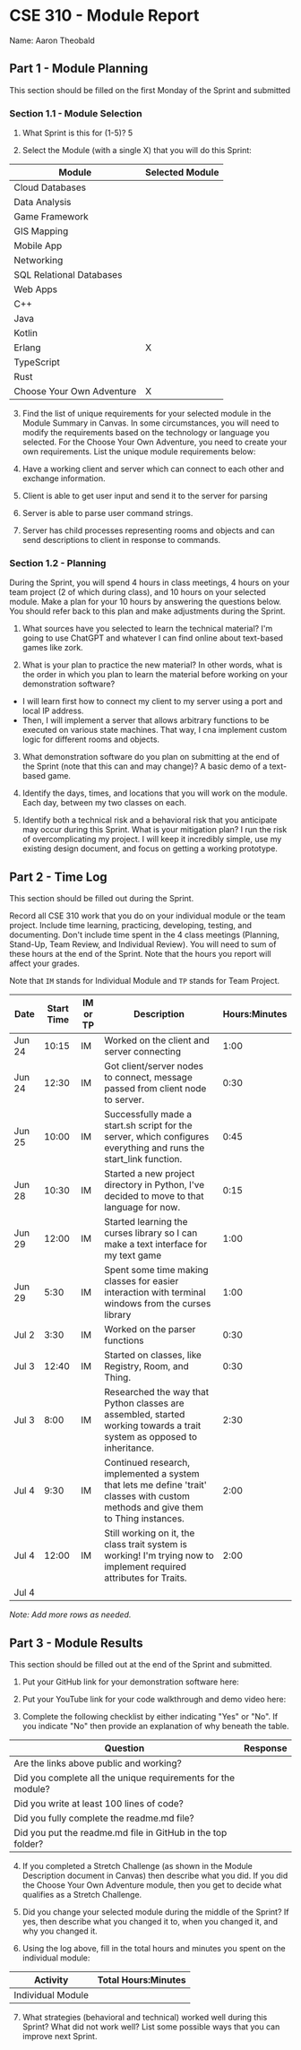 # CSE 310 - Module Report

Name: Aaron Theobald

## Part 1 - Module Planning

This section should be filled on the first Monday of the Sprint and submitted

### Section 1.1 - Module Selection

1. What Sprint is this for (1-5)?
5

2. Select the Module (with a single X) that you will do this Sprint:

| Module                    | Selected Module |
| ------------------------- | --------------- |
| Cloud Databases           |                 |
| Data Analysis             |                 |
| Game Framework            |                 |
| GIS Mapping               |                 |
| Mobile App                |                 |
| Networking                |                 |
| SQL Relational Databases  |                 |
| Web Apps                  |                 |
| C++                       |                 |
| Java                      |                 |
| Kotlin                    |                 |
| Erlang                    | X               |
| TypeScript                |                 |
| Rust                      |                 |
| Choose Your Own Adventure | X               |

3. Find the list of unique requirements for your selected module in the Module Summary in Canvas.  In some circumstances, you will need to modify the requirements based on the technology or language you selected.  For the Choose Your Own Adventure, you need to create your own requirements.  List the unique module requirements below:

1. Have a working client and server which can connect to each other and exchange information.
2. Client is able to get user input and send it to the server for parsing
3. Server is able to parse user command strings.
4. Server has child processes representing rooms and objects and can send descriptions to client in response to commands.

### Section 1.2 - Planning

During the Sprint, you will spend 4 hours in class meetings, 4 hours on your team project (2 of which during class), and 10 hours on your selected module.  Make a plan for your 10 hours by answering the questions below.  You should refer back to this plan and make adjustments during the Sprint.

1. What sources have you selected to learn the technical material?
I'm going to use ChatGPT and whatever I can find online about text-based games like zork.

2. What is your plan to practice the new material?  In other words, what is the order in which you plan to learn the material before working on your demonstration software?
- I will learn first how to connect my client to my server using a port and local IP address.
- Then, I will implement a server that allows arbitrary functions to be executed on various state machines. That way, I cna implement custom logic for different rooms and objects.

3. What demonstration software do you plan on submitting at the end of the Sprint (note that this can and may change)?
A basic demo of a text-based game.

1. Identify the days, times, and locations that you will work on the module.
Each day, between my two classes on each.

1. Identify both a technical risk and a behavioral risk that you anticipate may occur during this Sprint.  What is your mitigation plan?
I run the risk of overcomplicating my project.
I will keep it incredibly simple, use my existing design document, and focus on getting a working prototype.


## Part 2 - Time Log

This section should be filled out during the Sprint. 

Record all CSE 310 work that you do on your individual module or the team project.  Include time learning, practicing, developing, testing, and documenting.  Don't include time spent in the 4 class meetings (Planning, Stand-Up, Team Review, and Individual Review).  You will need to sum of these hours at the end of the Sprint. Note that the hours you report will affect your grades.

Note that `IM` stands for Individual Module and `TP` stands for Team Project.  

| Date   | Start Time | IM or TP | Description                                                                                                                        | Hours:Minutes |
| ------ | ---------- | -------- | ---------------------------------------------------------------------------------------------------------------------------------- | ------------- |
| Jun 24 | 10:15      | IM       | Worked on the client and server connecting                                                                                         | 1:00          |
| Jun 24 | 12:30      | IM       | Got client/server nodes to connect, message passed from client node to server.                                                     | 0:30          |
| Jun 25 | 10:00      | IM       | Successfully made a start.sh script for the server, which configures everything and runs the start_link function.                  | 0:45          |
| Jun 28 | 10:30      | IM       | Started a new project directory in Python, I've decided to move to that language for now.                                          | 0:15          |
| Jun 29 | 12:00      | IM       | Started learning the curses library so I can make a text interface for my text game                                                | 1:00          |
| Jun 29 | 5:30       | IM       | Spent some time making classes for easier interaction with terminal windows from the curses library                                | 1:00          |
| Jul 2  | 3:30       | IM       | Worked on the parser functions                                                                                                     | 0:30          |
| Jul 3  | 12:40      | IM       | Started on classes, like Registry, Room, and Thing.                                                                                | 0:30          |
| Jul 3  | 8:00       | IM       | Researched the way that Python classes are assembled, started working towards a trait system as opposed to inheritance.            | 2:30          |
| Jul 4  | 9:30       | IM       | Continued research, implemented a system that lets me define 'trait' classes with custom methods and give them to Thing instances. | 2:00          |
| Jul 4  | 12:00      | IM       | Still working on it, the class trait system is working! I'm trying now to implement required attributes for Traits.                | 2:00          |
| Jul 4  |            |          |                                                                                                                                    |               |

_Note: Add more rows as needed._


## Part 3 - Module Results

This section should be filled out at the end of the Sprint and submitted.

1. Put your GitHub link for your demonstration software here: 

2. Put your YouTube link for your code walkthrough and demo video here:

3. Complete the following checklist by either indicating "Yes" or "No". If you indicate "No" then provide an explanation of why beneath the table.

| Question                                                     | Response |
| ------------------------------------------------------------ | -------- |
| Are the links above public and working?                      |          |
| Did you complete all the unique requirements for the module? |          |
| Did you write at least 100 lines of code?                    |          |
| Did you fully complete the readme.md file?                   |          |
| Did you put the readme.md file in GitHub in the top folder?  |          |

4. If you completed a Stretch Challenge (as shown in the Module Description document in Canvas) then describe what you did.  If you did the Choose Your Own Adventure module, then you get to decide what qualifies as a Stretch Challenge.

5. Did you change your selected module during the middle of the Sprint?  If yes, then describe what you changed it to, when you changed it, and why you changed it.

6. Using the log above, fill in the total hours and minutes you spent on the individual module:

| Activity          | Total Hours:Minutes |
| ----------------- | ------------------- |
| Individual Module |                     |

7. What strategies (behavioral and technical) worked well during this Sprint?  What did not work well?  List some possible ways that you can improve next Sprint.

